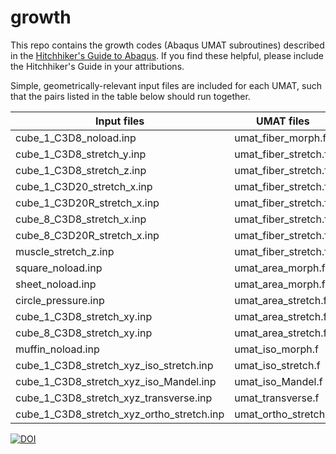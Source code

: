 # growth

This repo contains the growth codes (Abaqus UMAT subroutines) described in the [Hitchhiker's Guide to Abaqus](https://zenodo.org/record/1243270).  If you find these helpful, please include the Hitchhiker's Guide in your attributions.

Simple, geometrically-relevant input files are included for each UMAT, such that the pairs listed in the table below should run together.  

| Input files                               | UMAT files           |
|-------------------------------------------|----------------------|
| cube_1_C3D8_noload.inp                    | umat_fiber_morph.f   |
| cube_1_C3D8_stretch_y.inp                 | umat_fiber_stretch.f |
| cube_1_C3D8_stretch_z.inp                 | umat_fiber_stretch.f |
| cube_1_C3D20_stretch_x.inp                | umat_fiber_stretch.f |
| cube_1_C3D20R_stretch_x.inp               | umat_fiber_stretch.f |
| cube_8_C3D8_stretch_x.inp                 | umat_fiber_stretch.f |
| cube_8_C3D20R_stretch_x.inp               | umat_fiber_stretch.f |
| muscle_stretch_z.inp                      | umat_fiber_stretch.f |
| square_noload.inp                         | umat_area_morph.f    |
| sheet_noload.inp                          | umat_area_morph.f    |
| circle_pressure.inp                       | umat_area_stretch.f  |
| cube_1_C3D8_stretch_xy.inp                | umat_area_stretch.f  |
| cube_8_C3D8_stretch_xy.inp                | umat_area_stretch.f  |
| muffin_noload.inp                         | umat_iso_morph.f     |
| cube_1_C3D8_stretch_xyz_iso_stretch.inp   | umat_iso_stretch.f   |
| cube_1_C3D8_stretch_xyz_iso_Mandel.inp    | umat_iso_Mandel.f    |
| cube_1_C3D8_stretch_xyz_transverse.inp    | umat_transverse.f    |
| cube_1_C3D8_stretch_xyz_ortho_stretch.inp | umat_ortho_stretch.f |

[![DOI](https://zenodo.org/badge/146362714.svg)](https://zenodo.org/badge/latestdoi/146362714)
